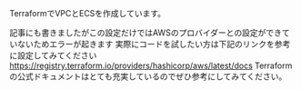 TerraformでVPCとECSを作成しています。

記事にも書きましたがこの設定だけではAWSのプロバイダーとの設定ができていないためエラーが起きます
実際にコードを試したい方は下記のリンクを参考に設定してみてください
https://registry.terraform.io/providers/hashicorp/aws/latest/docs
Terraformの公式ドキュメントはとても充実しているのでぜひ参考にしてみてください。

